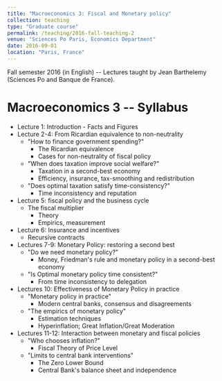 ```yaml
---
title: "Macroeconomics 3: Fiscal and Monetary policy"
collection: teaching
type: "Graduate course"
permalink: /teaching/2016-fall-teaching-2
venue: "Sciences Po Paris, Economics Department"
date: 2016-09-01
location: "Paris, France"
---
```


Fall semester 2016 (in English) -- Lectures taught by Jean Barthelemy (Sciences Po and Banque de France). 

Macroeconomics 3 -- Syllabus
====== 

- Lecture 1: Introduction - Facts and Figures
- Lecture 2-4: From Ricardian equivalence to non-neutrality
	- "How to finance government spending?"
		- The Ricardian equivalence
		- Cases for non-neutrality of fiscal policy
	- "When does taxation improve social welfare?"
		- Taxation in a second-best economy
		- Efficiency, insurance, tax-smoothing and redistribution
	- "Does optimal taxation satisfy time-consistency?"
		- Time inconsistency and reputation
- Lecture 5: fiscal policy and the business cycle
	- The fiscal multiplier
		- Theory
		- Empirics, measurement
- Lecture 6: Insurance and incentives 
	- Recursive contracts
- Lectures 7-9: Monetary Policy: restoring a second best
	- "Do we need monetary policy?"
		- Money, Friedman's rule and monetary policy in a second-best economy
	- "Is Optimal monetary policy time consistent?"
		- From time inconsistency to delegation
- Lectures 10: Effectiveness of Monetary Policy in practice
	- "Monetary policy in practice"
		- Modern central banks, consensus and disagreements
	- "The empirics of monetary policy"
		- Estimation techniques
		- Hyperinflation; Great Inflation/Great Moderation
- Lectures 11-12: Interaction between monetary and fiscal policies
	- "Who chooses inflation?"
		- Fiscal Theory of Price Level
	- "Limits to central bank interventions"
		- The Zero Lower Bound
		- Central Bank's balance sheet and independence

